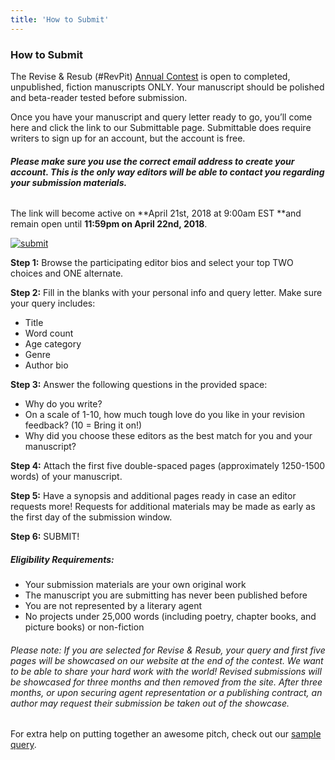 ```yaml
---
title: 'How to Submit'
---
```


### How to Submit

The Revise & Resub (#RevPit) [Annual Contest](http://reviseresub.com/annual-contest) is open to completed, unpublished, fiction manuscripts ONLY. Your manuscript should be polished and beta-reader tested before submission.

Once you have your manuscript and query letter ready to go, you’ll come here and click the link to our Submittable page. Submittable does require writers to sign up for an account, but the account is free. 

###### **Please make sure you use the correct email address to create your account. This is the only way editors will be able to contact you regarding your submission materials.**

The link will become active on **April 21st, 2018 at 9:00am EST **and remain open until **11:59pm on April 22nd, 2018**.

<!-- Link to the Revise & Resub submission manager. --->
<a target = _blank href="http://reviseresub.submittable.com/submit"><img src="//manager.submittable.com/Public/Images/submittable-submit-button.png" alt="submit" border="0" /></a>
<!-- End link to submission manager -->

**Step 1:** Browse the participating editor bios and select your top TWO choices and ONE alternate.

**Step 2:** Fill in the blanks with your personal info and query letter. Make sure your query includes:
 * Title
 * Word count
 * Age category
 * Genre
 * Author bio

**Step 3:** Answer the following questions in the provided space:
 * Why do you write?
 * On a scale of 1-10, how much tough love do you like in your revision feedback? (10 = Bring it on!)
 * Why did you choose these editors as the best match for you and your manuscript?

**Step 4:** Attach the first five double-spaced pages (approximately 1250-1500 words) of your manuscript. 

**Step 5:** Have a synopsis and additional pages ready in case an editor requests more! Requests for additional materials may be made as early as the first day of the submission window.

**Step 6:** SUBMIT!

##### Eligibility Requirements:

 * Your submission materials are your own original work
 * The manuscript you are submitting has never been published before
 * You are not represented by a literary agent
 * No projects under 25,000 words (including poetry, chapter books, and picture books) or non-fiction

###### Please note: If you are selected for Revise & Resub, your query and first five pages will be showcased on our website at the end of the contest. We want to be able to share your hard work with the world! Revised submissions will be showcased for three months and then removed from the site. After three months, or upon securing agent representation or a publishing contract, an author may request their submission be taken out of the showcase.

For extra help on putting together an awesome pitch, check out our [sample query](http://reviseresub.com/annual-contest/sample-query).


